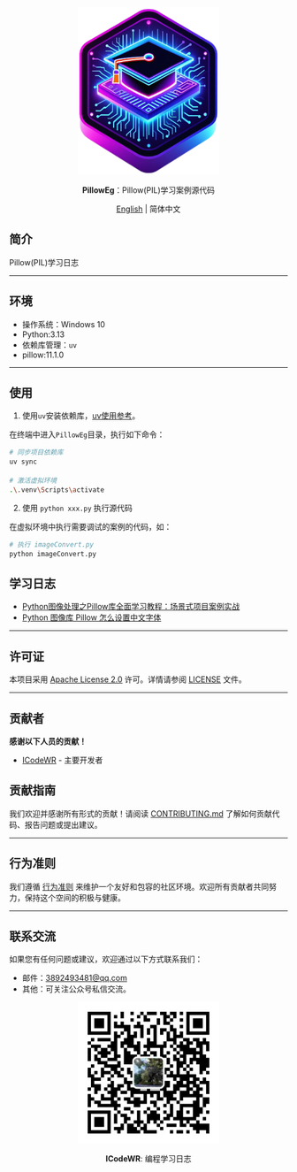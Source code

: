 <div align="center">
  <img src="../../../assets/logo.png" width=256></img>
<p><strong>PillowEg</strong>：Pillow(PIL)学习案例源代码</p>

[English](README.md) | 简体中文
</div>


## 简介

Pillow(PIL)学习日志

---

## 环境

- 操作系统：Windows 10
- Python:3.13
- 依赖库管理：`uv`
- pillow:11.1.0

---


## 使用

1. 使用`uv`安装依赖库，[uv使用参考](https://mp.weixin.qq.com/s/ntCupZohe9TDpmDBo3MsYg)。

在终端中进入`PillowEg`目录，执行如下命令：

```bash
# 同步项目依赖库
uv sync

# 激活虚拟环境
.\.venv\Scripts\activate
```

2. 使用 `python xxx.py` 执行源代码

在虚拟环境中执行需要调试的案例的代码，如：

```bash
# 执行 imageConvert.py
python imageConvert.py
```

## 学习日志
- [Python图像处理之Pillow库全面学习教程：场景式项目案例实战](https://mp.weixin.qq.com/s/8o-7jCgh7tGJpN9WI2AY1Q)
- [Python 图像库 Pillow 怎么设置中文字体](https://mp.weixin.qq.com/s/JYDBxpwlzl_Cim_wI7-wUw)

---

## 许可证
本项目采用 [Apache License 2.0](LICENSE) 许可。详情请参阅 [LICENSE](LICENSE) 文件。

---

## 贡献者
**感谢以下人员的贡献！**
- [ICodeWR](https://gitcode.com/ICodeWR) - 主要开发者

## 贡献指南
我们欢迎并感谢所有形式的贡献！请阅读 [CONTRIBUTING.md](../../CONTRIBUTING.md) 了解如何贡献代码、报告问题或提出建议。

---

## 行为准则
我们遵循 [行为准则](../../CODE_OF_CONDUCT.md) 来维护一个友好和包容的社区环境。欢迎所有贡献者共同努力，保持这个空间的积极与健康。

---

## 联系交流
如果您有任何问题或建议，欢迎通过以下方式联系我们：
- 邮件：3892493481@qq.com
- 其他：可关注公众号私信交流。

<div align="center">
  <img src="../../../assets/ICodeWR.jpg" width=256></img>
  <p><strong>ICodeWR</strong>: 编程学习日志 </p>
</div>
